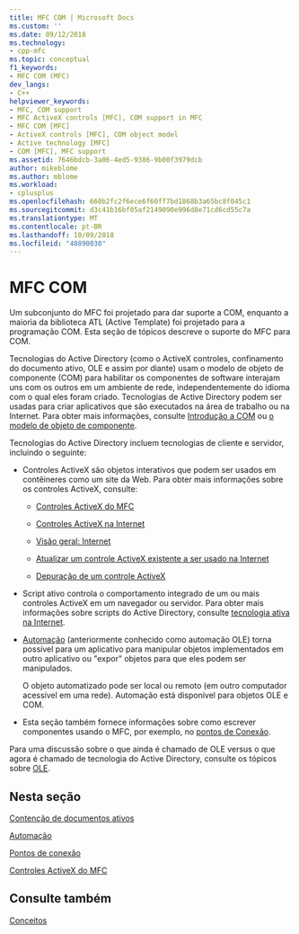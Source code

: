 ```yaml
---
title: MFC COM | Microsoft Docs
ms.custom: ''
ms.date: 09/12/2018
ms.technology:
- cpp-mfc
ms.topic: conceptual
f1_keywords:
- MFC COM (MFC)
dev_langs:
- C++
helpviewer_keywords:
- MFC, COM support
- MFC ActiveX controls [MFC], COM support in MFC
- MFC COM [MFC]
- ActiveX controls [MFC], COM object model
- Active technology [MFC]
- COM [MFC], MFC support
ms.assetid: 7646bdcb-3a06-4ed5-9386-9b00f3979dcb
author: mikeblome
ms.author: mblome
ms.workload:
- cplusplus
ms.openlocfilehash: 660b2fc2f6ece6f60ff7bd1868b3a65bc8f045c1
ms.sourcegitcommit: d3c41b16bf05af2149090e996d8e71cd6cd55c7a
ms.translationtype: MT
ms.contentlocale: pt-BR
ms.lasthandoff: 10/09/2018
ms.locfileid: "48890030"
---
```

# <a name="mfc-com"></a>MFC COM

Um subconjunto do MFC foi projetado para dar suporte a COM, enquanto a maioria da biblioteca ATL (Active Template) foi projetado para a programação COM. Esta seção de tópicos descreve o suporte do MFC para COM.

Tecnologias do Active Directory (como o ActiveX controles, confinamento do documento ativo, OLE e assim por diante) usam o modelo de objeto de componente (COM) para habilitar os componentes de software interajam uns com os outros em um ambiente de rede, independentemente do idioma com o qual eles foram criado. Tecnologias de Active Directory podem ser usadas para criar aplicativos que são executados na área de trabalho ou na Internet. Para obter mais informações, consulte [Introdução a COM](../atl/introduction-to-com.md) ou [o modelo de objeto de componente](/windows/desktop/com/the-component-object-model).

Tecnologias do Active Directory incluem tecnologias de cliente e servidor, incluindo o seguinte:

- Controles ActiveX são objetos interativos que podem ser usados em contêineres como um site da Web. Para obter mais informações sobre os controles ActiveX, consulte:

   - [Controles ActiveX do MFC](../mfc/mfc-activex-controls.md)

   - [Controles ActiveX na Internet](../mfc/activex-controls-on-the-internet.md)

   - [Visão geral: Internet](../mfc/mfc-internet-programming-basics.md)

   - [Atualizar um controle ActiveX existente a ser usado na Internet](../mfc/upgrading-an-existing-activex-control.md)

   - [Depuração de um controle ActiveX](/visualstudio/debugger/how-to-debug-an-activex-control)

- Script ativo controla o comportamento integrado de um ou mais controles ActiveX em um navegador ou servidor. Para obter mais informações sobre scripts do Active Directory, consulte [tecnologia ativa na Internet](../mfc/active-technology-on-the-internet.md).

- [Automação](../mfc/automation.md) (anteriormente conhecido como automação OLE) torna possível para um aplicativo para manipular objetos implementados em outro aplicativo ou "expor" objetos para que eles podem ser manipulados.

     O objeto automatizado pode ser local ou remoto (em outro computador acessível em uma rede). Automação está disponível para objetos OLE e COM.

- Esta seção também fornece informações sobre como escrever componentes usando o MFC, por exemplo, no [pontos de Conexão](../mfc/connection-points.md).

Para uma discussão sobre o que ainda é chamado de OLE versus o que agora é chamado de tecnologia do Active Directory, consulte os tópicos sobre [OLE](../mfc/ole-in-mfc.md).

## <a name="in-this-section"></a>Nesta seção

[Contenção de documentos ativos](../mfc/active-document-containment.md)

[Automação](../mfc/automation.md)

[Pontos de conexão](../mfc/connection-points.md)

[Controles ActiveX do MFC](../mfc/mfc-activex-controls.md)

## <a name="see-also"></a>Consulte também

[Conceitos](../mfc/mfc-concepts.md)

